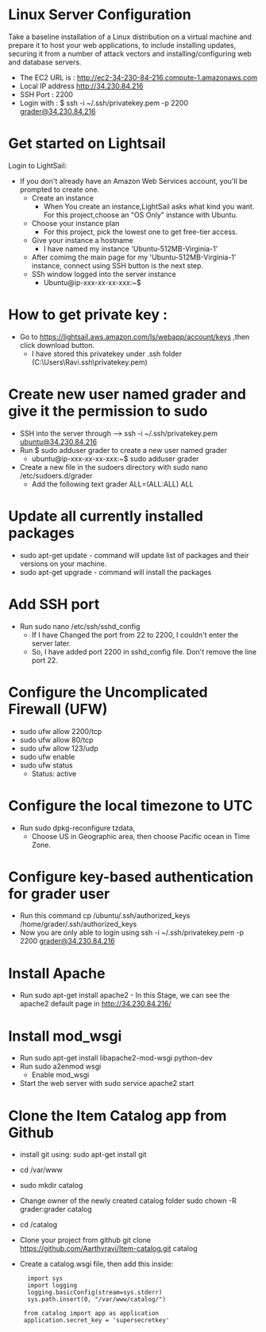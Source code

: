 # Linux Server Configuration
   Take a baseline installation of a Linux distribution on a virtual machine and prepare it to host your web applications, to include installing updates, securing it from a number of attack vectors and installing/configuring web and database servers.
   * The EC2 URL is : http://ec2-34-230-84-216.compute-1.amazonaws.com
   * Local IP address http://34.230.84.216 
   * SSH Port : 2200
   * Login with : $ ssh -i ~/.ssh/privatekey.pem -p 2200 grader@34.230.84.216
 # Get started on Lightsail
  Login to LightSail:
   * If you don't already have an Amazon Web Services account, you'll be prompted to create one.
      * Create an instance
        - When You create an instance,LightSail asks what kind you want. For this project,choose an "OS Only" instance with Ubuntu.
      * Choose your instance plan
        - For this project, pick the lowest one to get free-tier access.
      * Give your instance a hostname
        - I have named my instance 'Ubuntu-512MB-Virginia-1'
      * After comimg the main page for my 'Ubuntu-512MB-Virginia-1' instance, connect using SSH button is the next step.
      * SSh window logged into the server instance
        - Ubuntu@ip-xxx-xx-xx-xxx:~$
 # How to get private key :
   * Go to https://lightsail.aws.amazon.com/ls/webapp/account/keys ,then click download button. 
       - I have stored this privatekey under .ssh folder (C:\Users\Ravi\.ssh\privatekey.pem) 
 # Create new user named grader and give it the permission to sudo
   * SSH into the server through --> ssh -i ~/.ssh/privatekey.pem ubuntu@34.230.84.216
   * Run $ sudo adduser grader to create a new user named grader
        - ubuntu@ip-xxx-xx-xx-xxx:~$ sudo adduser grader
   * Create a new file in the sudoers directory with sudo nano /etc/sudoers.d/grader
        - Add the following text grader ALL=(ALL:ALL) ALL   
 # Update all currently installed packages
   * sudo apt-get update - command will update list of packages and their versions on your machine.
   * sudo apt-get upgrade - command will install the packages
 # Add SSH port 
   * Run sudo nano /etc/ssh/sshd_config
      - If I have Changed the port from 22 to 2200, I couldn't enter the server later.
      - So, I have added port 2200 in sshd_config file. Don't remove the line port 22. 
 # Configure the Uncomplicated Firewall (UFW)     
   * sudo ufw allow 2200/tcp
   * sudo ufw allow 80/tcp
   * sudo ufw allow 123/udp
   * sudo ufw enable
   * sudo ufw status
       - Status: active
 # Configure the local timezone to UTC
   * Run sudo dpkg-reconfigure tzdata,
     - Choose US in Geographic area, then choose Pacific ocean in Time Zone.
 # Configure key-based authentication for grader user
   * Run this command cp /ubuntu/.ssh/authorized_keys /home/grader/.ssh/authorized_keys 
   * Now you are only able to login using ssh -i ~/.ssh/privatekey.pem -p 2200 grader@34.230.84.216
 # Install Apache
   * Run sudo apt-get install apache2
    - In this Stage, we can see the apache2 default page in http://34.230.84.216/
 # Install mod_wsgi
   * Run sudo apt-get install libapache2-mod-wsgi python-dev
   * Run sudo a2enmod wsgi
       - Enable mod_wsgi
   * Start the web server with sudo service apache2 start
 # Clone the Item Catalog app from Github 
   * install git using: sudo apt-get install git
   * cd /var/www
   * sudo mkdir catalog
   * Change owner of the newly created catalog folder sudo chown -R grader:grader catalog
   * cd /catalog
   * Clone your project from github git clone https://github.com/Aarthyravi/Item-catalog.git catalog
   * Create a catalog.wsgi file, then add this inside:
       
           import sys
           import logging
           logging.basicConfig(stream=sys.stderr)
           sys.path.insert(0, "/var/www/catalog/")
      
          from catalog import app as application
          application.secret_key = 'supersecretkey'
